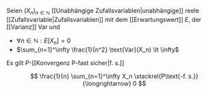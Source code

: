 Seien $(X_n)_{n \in \mathbb{N}}$ [[Unabhängige Zufallsvariablen|unabhängige]] reele [[Zufallsvariable|Zufallsvariablen]] mit dem [[Erwartungswert]] $E$, der [[Varianz]] Var und
- $\forall n \in \mathbb{N} : E[X_n]= 0$
- $\sum_{n=1}^\infty \frac{1}{n^2} \text{Var}(X_n) \lt \infty$

Es gilt $P$-[[Konvergenz P-fast sicher|f. s.]]

$$
	\frac{1}{n} \sum_{n=1}^\infty X_n \stackrel{P\text{-f. s.}}{\longrightarrow} 0
$$